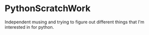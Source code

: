 # PythonScratchWork
Independent musing and trying to figure out different things that I'm interested in for python. 
